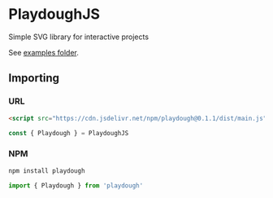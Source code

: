 # PlaydoughJS
Simple SVG library for interactive projects

See [examples folder](/examples).

## Importing

### URL

```html
<script src="https://cdn.jsdelivr.net/npm/playdough@0.1.1/dist/main.js"></script>
```

```javascript
const { Playdough } = PlaydoughJS
```

### NPM
```sh
npm install playdough
```

```javascript
import { Playdough } from 'playdough'
```
